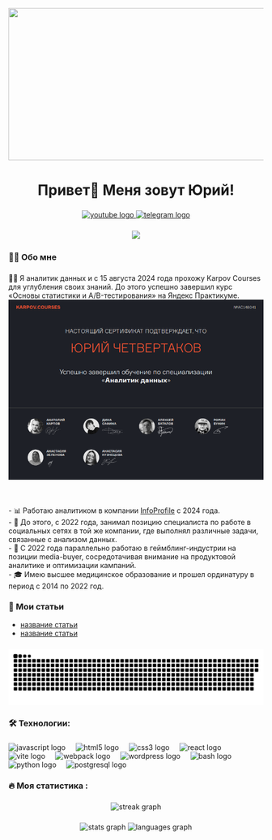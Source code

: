 <br clear="both">

<div align="center">
  <img height="300" width="600" src="https://user-images.githubusercontent.com/74038190/225813708-98b745f2-7d22-48cf-9150-083f1b00d6c9.gif"  />
</div>

###

<h1 align="center">Привет👋 Меня зовут Юрий!</h1>

###

<div align="center">
  <a href="https://www.instagram.com/georgeflint23/" target="_blank">
    <img src="https://img.shields.io/badge/Instagram-E4405F?style=for-the-badge&logo=instagram&logoColor=white" height="25" alt="youtube logo"  />
  </a>
  <a href="https://t.me/yuri_yury" target="_blank">
    <img src="https://img.shields.io/static/v1?message=Telegram&logo=telegram&label=&color=2CA5E0&logoColor=white&labelColor=&style=for-the-badge" height="25" alt="telegram logo"  />
  </a>
</div>

###
<!-- Почему-то не работает счетчик, разберемся позже -->
<div align="center">
  <img src="https://visitor-badge.laobi.icu/badge?page_id=YuryChet.yurychet&"  />
</div>

###

<h3 align="left">👩‍💻  Обо мне</h3>

###


<p align="left">👨‍💻 Я аналитик данных и с 15 августа 2024 года прохожу Karpov Courses для углубления своих знаний. До этого успешно завершил курс «Основы статистики и A/B-тестирования» на Яндекс Практикуме.
  
  <img src="https://github.com/YuryChet/education/blob/main/certificates/karpov_courses_ru.png?raw=true" alt="Karpov courses">
</p>


  
  <br><br>- 📊 Работаю аналитиком в компании <a href="https://infoprofile.ru/">InfoProfile</a> с 2024 года.<br>- 💼 До этого, с 2022 года, занимал позицию специалиста по работе в социальных сетях в той же компании, где выполнял различные задачи, связанные с анализом данных.<br>- 🎲 С 2022 года параллельно работаю в геймблинг-индустрии на позиции media-buyer, сосредотачивая внимание на продуктовой аналитике и оптимизации кампаний.<br>- 🎓 Имею высшее медицинское образование и прошел ординатуру в период с 2014 по 2022 год.</p>



###
<!-- Добавим статьи позже -->
<h3 align="left">📕 Мои статьи</h3>

- [название статьи](https://www.google.com/)
- [название статьи](https://www.google.com/)

###

<!-- ДОБАВИТЬ БЛОК(тут были видосы)!!! -->

###

<p align="center">
 <img width="600" src="assets/github-snake.svg" alt="snake"/>
</p>

###

<h3 align="left">🛠 Технологии:</h3>

###

<div align="left">
  <img src="https://cdn.jsdelivr.net/gh/devicons/devicon/icons/javascript/javascript-original.svg" height="40" alt="javascript logo"  />
  <img width="12" />
  <img src="https://cdn.jsdelivr.net/gh/devicons/devicon/icons/html5/html5-original.svg" height="40" alt="html5 logo"  />
  <img width="12" />
  <img src="https://cdn.jsdelivr.net/gh/devicons/devicon/icons/css3/css3-original.svg" height="40" alt="css3 logo"  />
  <img width="12" />
  <img src="https://cdn.jsdelivr.net/gh/devicons/devicon/icons/react/react-original.svg" height="40" alt="react logo"  />
  <img width="12" />
  <img src="https://skillicons.dev/icons?i=vite" height="40" alt="vite logo"  />
  <img width="12" />
  <img src="https://cdn.simpleicons.org/webpack/8DD6F9" height="40" alt="webpack logo"  />
  <img width="12" />
  <img src="https://skillicons.dev/icons?i=wordpress" height="40" alt="wordpress logo"  />
  <img width="12" />
  <img src="https://cdn.simpleicons.org/gnubash/4EAA25" height="40" alt="bash logo"  />
  <img width="12" />
  <img src="https://skillicons.dev/icons?i=py" height="40" alt="python logo"  />
  <img width="12" />
  <img src="https://skillicons.dev/icons?i=postgres" height="40" alt="postgresql logo"  />
</div>

###

<h3 align="left">🔥   Моя статистика :</h3>

###

<div align="center">
  <img src="https://streak-stats.demolab.com?user=yurychet&locale=en&mode=daily&theme=dark&hide_border=false&border_radius=5&order=3" height="220" alt="streak graph"  />
</div>

###

<div align="center">
  <img src="https://github-readme-stats.vercel.app/api?username=yurychet&hide_title=false&hide_rank=false&show_icons=true&include_all_commits=true&count_private=true&disable_animations=false&theme=dracula&locale=en&hide_border=false&order=1" height="150" alt="stats graph"  />
  <img src="https://github-readme-stats.vercel.app/api/top-langs?username=yurychet&locale=en&hide_title=false&layout=compact&card_width=320&langs_count=5&theme=dracula&hide_border=false&order=2" height="150" alt="languages graph"  />
</div>

###
